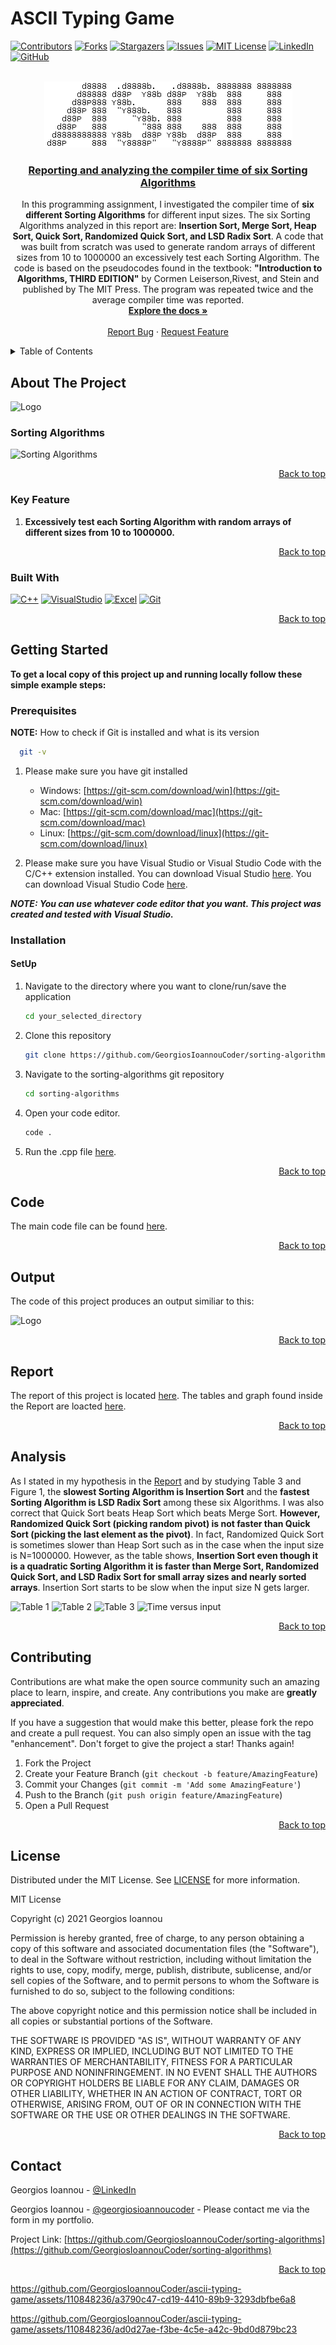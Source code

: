 # ASCII Typing Game
<a name="readme-top"></a>

[![Contributors][contributors-shield]][contributors-url]
[![Forks][forks-shield]][forks-url]
[![Stargazers][stars-shield]][stars-url]
[![Issues][issues-shield]][issues-url]
[![MIT License][license-shield]][license-url]
[![LinkedIn][linkedin-shield]][linkedin-url]
[![GitHub][github-shield]][github-url]

<br />
<div align="center">
  <img src="logo.png" alt="Logo">

<h3 align="center"><a href="https://github.com/GeorgiosIoannouCoder/sorting-algorithms/blob/main/Ioannou_Report.pdf">Reporting and analyzing the compiler time of six Sorting Algorithms</a></h3>

  <p align="center">
    In this programming assignment, I investigated the compiler time of <b>six different Sorting Algorithms</b> for different input sizes. The six Sorting Algorithms analyzed in this report are: <b>Insertion Sort, Merge Sort, Heap Sort, Quick Sort, Randomized Quick Sort, and LSD Radix Sort</b>. A code that was built from scratch was used to generate random arrays of different sizes from 10 to 1000000 an excessively test each Sorting Algorithm. The code is based on the pseudocodes found in the textbook: <b>"Introduction to Algorithms, THIRD EDITION"</b> by Cormen Leiserson,Rivest, and Stein and published by The MIT Press. The program was repeated twice and the average compiler time was reported.
    <br />
    <a href="https://github.com/GeorgiosIoannouCoder/sorting-algorithms"><strong>Explore the docs »</strong></a>
    <br />
    <br />
    <a href="https://github.com/GeorgiosIoannouCoder/sorting-algorithms/issues">Report Bug</a>
    ·
    <a href="https://github.com/GeorgiosIoannouCoder/sorting-algorithms/issues">Request Feature</a>
  </p>
</div>

<details>
  <summary>Table of Contents</summary>
  <ol>
    <li>
      <a href="#about-the-project">About The Project</a>
      <ul>
        <li><a href="#sorting-algorithms">Sorting Algorithms</a></li>
        <li><a href="#key-feature">Key Feature</a></li>
        <li><a href="#built-with">Built With</a></li>
      </ul>
    </li>
    <li>
      <a href="#getting-started">Getting Started</a>
      <ul>
        <li><a href="#prerequisites">Prerequisites</a></li>
        <li><a href="#installation">Installation</a></li>
      </ul>
    </li>
    <li><a href="#code">Code</a></li>
    <li><a href="#output">Output</a></li>
    <li><a href="#report">Report</a></li>
    <li><a href="#analysis">Analysis</a></li>
    <li><a href="#contributing">Contributing</a></li>
    <li><a href="#license">License</a></li>
    <li><a href="#contact">Contact</a></li>
  </ol>
</details>

## About The Project

<img src="logo.jpg" alt="Logo" width="200" height="100">

### Sorting Algorithms

<img src="time_complexity.png" alt="Sorting Algorithms">

<p align="right"><a href="#readme-top">Back to top</a></p>


### Key Feature

1. **Excessively test each Sorting Algorithm with random arrays of different sizes from 10 to 1000000.**

<p align="right"><a href="#readme-top">Back to top</a></p>

### Built With

[![C++][C++]][C++-url]
[![VisualStudio][VisualStudio]][VisualStudio-url]
[![Excel][Excel]][Excel-url]
[![Git][Git]][Git-url]

<p align="right"><a href="#readme-top">Back to top</a></p>

## Getting Started

**To get a local copy of this project up and running locally follow these simple example steps:**

### Prerequisites

**NOTE:** How to check if Git is installed and what is its version

```sh
  git -v
```

1. Please make sure you have git installed

   - Windows: [https://git-scm.com/download/win](https://git-scm.com/download/win)
   - Mac: [https://git-scm.com/download/mac](https://git-scm.com/download/mac)
   - Linux: [https://git-scm.com/download/linux](https://git-scm.com/download/linux)

2. Please make sure you have Visual Studio or Visual Studio Code with the C/C++ extension installed. You can download Visual Studio [here](https://visualstudio.microsoft.com/downloads/). You can download Visual Studio Code [here](https://code.visualstudio.com/download).

***NOTE: You can use whatever code editor that you want. This project was created and tested with Visual Studio.***

### Installation

#### SetUp

1. Navigate to the directory where you want to clone/run/save the application

    ```sh
    cd your_selected_directory
    ```

2. Clone this repository

   ```sh
   git clone https://github.com/GeorgiosIoannouCoder/sorting-algorithms.git
   ```

3. Navigate to the sorting-algorithms git repository

   ```sh
   cd sorting-algorithms
   ```

4. Open your code editor.

   ```sh
   code .
   ```

5. Run the .cpp file [here](https://github.com/GeorgiosIoannouCoder/sorting-algorithms/blob/main/Ioannou_Sorting_Algorithms.cpp).
   
<p align="right"><a href="#readme-top">Back to top</a></p>

## Code

The main code file can be found [here](https://github.com/GeorgiosIoannouCoder/sorting-algorithms/blob/main/Ioannou_Sorting_Algorithms.cpp).

<p align="right"><a href="#readme-top">Back to top</a></p>

## Output

The code of this project produces an output similiar to this:

<img src="Table_1.png" alt="Logo">

<p align="right"><a href="#readme-top">Back to top</a></p>

## Report

The report of this project is located [here](https://github.com/GeorgiosIoannouCoder/sorting-algorithms/blob/main/Ioannou_Report.pdf). The tables and graph found inside the Report are loacted [here](https://github.com/GeorgiosIoannouCoder/sorting-algorithms/blob/main/Tables.xlsx).

<p align="right"><a href="#readme-top">Back to top</a></p>

## Analysis

As I stated in my hypothesis in the [Report](https://github.com/GeorgiosIoannouCoder/sorting-algorithms/blob/main/Ioannou_Report.pdf) and by studying Table 3 and Figure 1, the **slowest Sorting Algorithm is Insertion Sort** and the **fastest Sorting Algorithm is LSD Radix Sort** among these six Algorithms. I was also correct that Quick Sort beats Heap Sort which beats Merge Sort. **However, Randomized Quick Sort (picking random pivot) is not faster than Quick Sort (picking the last element as the pivot)**. In fact, Randomized Quick Sort is sometimes slower than Heap Sort such as in the case when the input size is N=1000000. However, as the table shows, **Insertion Sort even though it is a quadratic Sorting Algorithm it is faster than Merge Sort, Randomized Quick Sort, and LSD Radix Sort for small array sizes and nearly sorted arrays**. Insertion Sort starts to be slow when the input size N gets larger.

<img src="Table_1_excel.png" alt="Table 1">

<img src="Table_2_excel.png" alt="Table 2">

<img src="Table_3_excel.png" alt="Table 3">

<img src="time_vs_input.png" alt="Time versus input">

<p align="right"><a href="#readme-top">Back to top</a></p>

## Contributing

Contributions are what make the open source community such an amazing place to learn, inspire, and create. Any contributions you make are **greatly appreciated**.

If you have a suggestion that would make this better, please fork the repo and create a pull request. You can also simply open an issue with the tag "enhancement".
Don't forget to give the project a star! Thanks again!

1. Fork the Project
2. Create your Feature Branch (`git checkout -b feature/AmazingFeature`)
3. Commit your Changes (`git commit -m 'Add some AmazingFeature'`)
4. Push to the Branch (`git push origin feature/AmazingFeature`)
5. Open a Pull Request

<p align="right"><a href="#readme-top">Back to top</a></p>

## License

Distributed under the MIT License. See [LICENSE](https://github.com/GeorgiosIoannouCoder/sorting-algorithms/blob/master/LICENSE) for more information.

MIT License

Copyright (c) 2021 Georgios Ioannou

Permission is hereby granted, free of charge, to any person obtaining a copy
of this software and associated documentation files (the "Software"), to deal
in the Software without restriction, including without limitation the rights
to use, copy, modify, merge, publish, distribute, sublicense, and/or sell
copies of the Software, and to permit persons to whom the Software is
furnished to do so, subject to the following conditions:

The above copyright notice and this permission notice shall be included in all
copies or substantial portions of the Software.

THE SOFTWARE IS PROVIDED "AS IS", WITHOUT WARRANTY OF ANY KIND, EXPRESS OR
IMPLIED, INCLUDING BUT NOT LIMITED TO THE WARRANTIES OF MERCHANTABILITY,
FITNESS FOR A PARTICULAR PURPOSE AND NONINFRINGEMENT. IN NO EVENT SHALL THE
AUTHORS OR COPYRIGHT HOLDERS BE LIABLE FOR ANY CLAIM, DAMAGES OR OTHER
LIABILITY, WHETHER IN AN ACTION OF CONTRACT, TORT OR OTHERWISE, ARISING FROM,
OUT OF OR IN CONNECTION WITH THE SOFTWARE OR THE USE OR OTHER DEALINGS IN THE
SOFTWARE.

<p align="right"><a href="#readme-top">Back to top</a></p>

## Contact

Georgios Ioannou - [@LinkedIn](https://linkedin.com/in/georgiosioannoucoder)

Georgios Ioannou - [@georgiosioannoucoder](https://georgiosioannoucoder.github.io/) - Please contact me via the form in my portfolio.

Project Link: [https://github.com/GeorgiosIoannouCoder/sorting-algorithms](https://github.com/GeorgiosIoannouCoder/sorting-algorithms)

<p align="right"><a href="#readme-top">Back to top</a></p>

[contributors-shield]: https://img.shields.io/github/contributors/GeorgiosIoannouCoder/sorting-algorithms.svg?style=for-the-badge
[contributors-url]: https://github.com/GeorgiosIoannouCoder/sorting-algorithms/graphs/contributors

[forks-shield]: https://img.shields.io/github/forks/GeorgiosIoannouCoder/sorting-algorithms.svg?style=for-the-badge
[forks-url]: https://github.com/GeorgiosIoannouCoder/sorting-algorithms/network/members

[stars-shield]: https://img.shields.io/github/stars/GeorgiosIoannouCoder/sorting-algorithms.svg?style=for-the-badge
[stars-url]: https://github.com/GeorgiosIoannouCoder/sorting-algorithms/stargazers

[issues-shield]: https://img.shields.io/github/issues/GeorgiosIoannouCoder/sorting-algorithms.svg?style=for-the-badge
[issues-url]: https://github.com/GeorgiosIoannouCoder/sorting-algorithms/issues

[license-shield]: https://img.shields.io/github/license/GeorgiosIoannouCoder/sorting-algorithms.svg?style=for-the-badge
[license-url]: https://github.com/GeorgiosIoannouCoder/sorting-algorithms/blob/master/LICENSE

[linkedin-shield]: https://img.shields.io/badge/-LinkedIn-black.svg?style=for-the-badge&logo=linkedin&colorB=0077B5
[linkedin-url]: https://linkedin.com/in/georgiosioannoucoder

[github-shield]: https://img.shields.io/badge/-GitHub-black.svg?style=for-the-badge&logo=github&colorB=000
[github-url]: https://github.com/GeorgiosIoannouCoder/

[C++]: https://img.shields.io/badge/c++-d5e4f3?style=for-the-badge&logo=cplusplus&logoColor=044f88
[C++-url]: https://cplusplus.com/

[VisualStudio]: https://img.shields.io/badge/visual%20studio-5d2b90?style=for-the-badge&logo=visualstudio&logoColor=ffffff
[VisualStudio-url]: https://visualstudio.microsoft.com/

[Excel]: https://img.shields.io/badge/microsoft%20excel-1d6f42?style=for-the-badge&logo=microsoft
[Excel-url]: https://www.microsoft.com/en-us/microsoft-365

[Git]: https://img.shields.io/badge/git-000000?style=for-the-badge&logo=git&logoColor=orange
[Git-url]: https://git-scm.com/

https://github.com/GeorgiosIoannouCoder/ascii-typing-game/assets/110848236/a3790c47-cd19-4410-89b9-3293dbfbe6a8

https://github.com/GeorgiosIoannouCoder/ascii-typing-game/assets/110848236/ad0d27ae-f3be-4c5e-a42c-9bd0d879bc23
